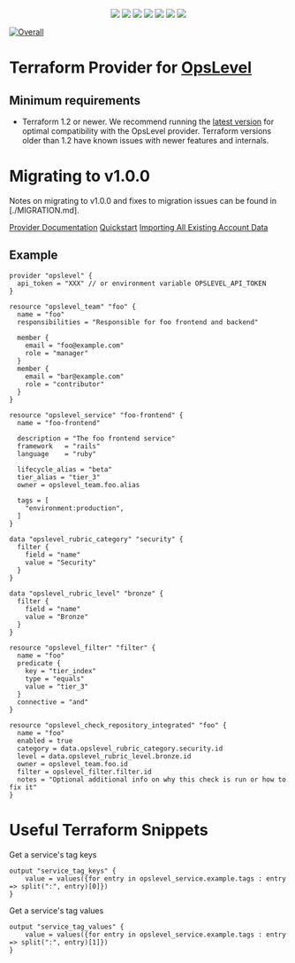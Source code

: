 <p align="center">
    <a href="https://github.com/OpsLevel/terraform-provider-opslevel/blob/main/LICENSE" alt="License">
        <img src="https://img.shields.io/github/license/OpsLevel/terraform-provider-opslevel.svg" /></a>
    <a href="http://golang.org" alt="Made With Go">
        <img src="https://img.shields.io/github/go-mod/go-version/OpsLevel/terraform-provider-opslevel" /></a>
    <a href="https://GitHub.com/OpsLevel/terraform-provider-opslevel/releases/" alt="Release">
        <img src="https://img.shields.io/github/v/release/OpsLevel/terraform-provider-opslevel?include_prereleases" /></a>
    <a href="https://masterminds.github.io/stability/active.html" alt="Stability: Active">
        <img src="https://masterminds.github.io/stability/active.svg" /></a>
    <a href="https://github.com/OpsLevel/terraform-provider-opslevel/graphs/contributors" alt="Contributors">
        <img src="https://img.shields.io/github/contributors/OpsLevel/terraform-provider-opslevel" /></a>
    <a href="https://github.com/OpsLevel/terraform-provider-opslevel/pulse" alt="Activity">
        <img src="https://img.shields.io/github/commit-activity/m/OpsLevel/terraform-provider-opslevel" /></a>
    <a href="https://github.com/OpsLevel/terraform-provider-opslevel/releases" alt="Downloads">
        <img src="https://img.shields.io/github/downloads/OpsLevel/terraform-provider-opslevel/total" /></a>
</p>

[![Overall](https://img.shields.io/endpoint?style=flat&url=https%3A%2F%2Fapp.opslevel.com%2Fapi%2Fservice_level%2FOYbJw2HuOqY7Np42eBzMn_RCwWebqaywVSJAQczStEY)](https://app.opslevel.com/services/opslevel_terraform_provider/maturity-report)

Terraform Provider for [OpsLevel](https://opslevel.com)
===============================

## Minimum requirements

- Terraform 1.2 or newer. We recommend running the [latest version](https://developer.hashicorp.com/terraform/downloads?product_intent=terraform) for optimal compatibility with the OpsLevel provider. Terraform versions older than 1.2 have known issues with newer features and internals.

# Migrating to v1.0.0

Notes on migrating to v1.0.0 and fixes to migration issues can be found in [./MIGRATION.md].

[Provider Documentation](https://registry.terraform.io/providers/OpsLevel/opslevel/latest/docs)
[Quickstart](https://www.opslevel.com/docs/terraform)
[Importing All Existing Account Data](https://www.opslevel.com/docs/terraform/#Importing)

## Example

```hcl
provider "opslevel" {
  api_token = "XXX" // or environment variable OPSLEVEL_API_TOKEN
}

resource "opslevel_team" "foo" {
  name = "foo"
  responsibilities = "Responsible for foo frontend and backend"

  member {
    email = "foo@example.com"
    role = "manager"
  }
  member {
    email = "bar@example.com"
    role = "contributor"
  }
}

resource "opslevel_service" "foo-frontend" {
  name = "foo-frontend"

  description = "The foo frontend service"
  framework   = "rails"
  language    = "ruby"

  lifecycle_alias = "beta"
  tier_alias = "tier_3"
  owner = opslevel_team.foo.alias

  tags = [
    "environment:production",
  ]
}

data "opslevel_rubric_category" "security" {
  filter {
    field = "name"
    value = "Security"
  }
}

data "opslevel_rubric_level" "bronze" {
  filter {
    field = "name"
    value = "Bronze"
  }
}

resource "opslevel_filter" "filter" {
  name = "foo"
  predicate {
    key = "tier_index"
    type = "equals"
    value = "tier_3"
  }
  connective = "and"
}

resource "opslevel_check_repository_integrated" "foo" {
  name = "foo"
  enabled = true
  category = data.opslevel_rubric_category.security.id
  level = data.opslevel_rubric_level.bronze.id
  owner = opslevel_team.foo.id
  filter = opslevel_filter.filter.id
  notes = "Optional additional info on why this check is run or how to fix it"
}
```

# Useful Terraform Snippets

Get a service's tag keys

```hcl
output "service_tag_keys" {
    value = values({for entry in opslevel_service.example.tags : entry => split(":", entry)[0]})
}
```

Get a service's tag values

```hcl
output "service_tag_values" {
    value = values({for entry in opslevel_service.example.tags : entry => split(":", entry)[1]})
}
```

